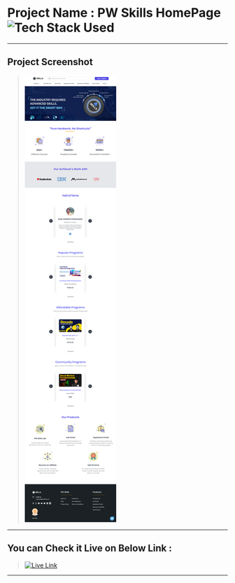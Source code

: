 # Project Name : PW Skills HomePage ![Tech Stack Used](https://img.shields.io/badge/Technologies-ReactJS-orange)

---

## Project Screenshot

> ![SS](./SS_of_the_project.png)

---

## You can Check it Live on Below Link :

> [![Live Link](https://img.shields.io/badge/DEPLOYED-LINK-green)](https://pw-skills-homepage-ui-clone.netlify.app/)

---
